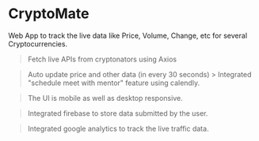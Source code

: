 # CryptoMate

Web App to track the live data like Price, Volume, Change, etc for several Cryptocurrencies.

> Fetch live APIs from cryptonators using Axios

> Auto update price and other data (in every 30 seconds) > Integrated "schedule meet with mentor" feature using calendly.

> The UI is mobile as well as desktop responsive.

> Integrated firebase to store data submitted by the user.

> Integrated google analytics to track the live traffic data.
